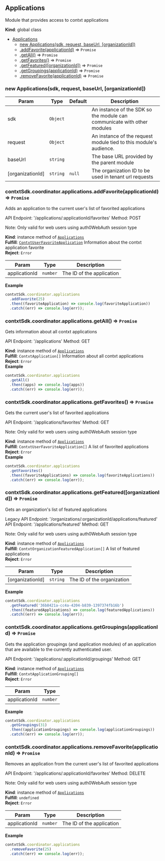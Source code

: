 <a name="Applications"></a>

## Applications
Module that provides access to contxt applications

**Kind**: global class  

* [Applications](#Applications)
    * [new Applications(sdk, request, baseUrl, [organizationId])](#new_Applications_new)
    * [.addFavorite(applicationId)](#Applications+addFavorite) ⇒ <code>Promise</code>
    * [.getAll()](#Applications+getAll) ⇒ <code>Promise</code>
    * [.getFavorites()](#Applications+getFavorites) ⇒ <code>Promise</code>
    * [.getFeatured([organizationId])](#Applications+getFeatured) ⇒ <code>Promise</code>
    * [.getGroupings(applicationId)](#Applications+getGroupings) ⇒ <code>Promise</code>
    * [.removeFavorite(applicationId)](#Applications+removeFavorite) ⇒ <code>Promise</code>

<a name="new_Applications_new"></a>

### new Applications(sdk, request, baseUrl, [organizationId])

| Param | Type | Default | Description |
| --- | --- | --- | --- |
| sdk | <code>Object</code> |  | An instance of the SDK so the module can communicate with other modules |
| request | <code>Object</code> |  | An instance of the request module tied to this module's audience. |
| baseUrl | <code>string</code> |  | The base URL provided by the parent module |
| [organizationId] | <code>string</code> | <code>null</code> | The organization ID to be used in tenant url requests |

<a name="Applications+addFavorite"></a>

### contxtSdk.coordinator.applications.addFavorite(applicationId) ⇒ <code>Promise</code>
Adds an application to the current user's list of favorited applications

API Endpoint: '/applications/:applicationId/favorites'
Method: POST

Note: Only valid for web users using auth0WebAuth session type

**Kind**: instance method of [<code>Applications</code>](#Applications)  
**Fulfill**: [<code>ContxtUserFavoriteApplication</code>](./Typedefs.md#ContxtUserFavoriteApplication) Information about the contxt application favorite  
**Reject**: <code>Error</code>  

| Param | Type | Description |
| --- | --- | --- |
| applicationId | <code>number</code> | The ID of the application |

**Example**  
```js
contxtSdk.coordinator.applications
  .addFavorite(25)
  .then((favoriteApplication) => console.log(favoriteApplication))
  .catch((err) => console.log(err));
```
<a name="Applications+getAll"></a>

### contxtSdk.coordinator.applications.getAll() ⇒ <code>Promise</code>
Gets information about all contxt applications

API Endpoint: '/applications'
Method: GET

**Kind**: instance method of [<code>Applications</code>](#Applications)  
**Fulfill**: <code>ContxtApplication[]</code> Information about all contxt applications  
**Reject**: <code>Error</code>  
**Example**  
```js
contxtSdk.coordinator.applications
  .getAll()
  .then((apps) => console.log(apps))
  .catch((err) => console.log(err));
```
<a name="Applications+getFavorites"></a>

### contxtSdk.coordinator.applications.getFavorites() ⇒ <code>Promise</code>
Gets the current user's list of favorited applications

API Endpoint: '/applications/favorites'
Method: GET

Note: Only valid for web users using auth0WebAuth session type

**Kind**: instance method of [<code>Applications</code>](#Applications)  
**Fulfill**: <code>ContxtUserFavoriteApplication[]</code> A list of favorited applications  
**Reject**: <code>Error</code>  
**Example**  
```js
contxtSdk.coordinator.applications
  .getFavorites()
  .then((favoriteApplications) => console.log(favoriteApplications))
  .catch((err) => console.log(err));
```
<a name="Applications+getFeatured"></a>

### contxtSdk.coordinator.applications.getFeatured([organizationId]) ⇒ <code>Promise</code>
Gets an organization's list of featured applications

Legacy API Endpoint: '/organizations/:organizationId/applications/featured'
API Endpoint: '/applications/featured'
Method: GET

Note: Only valid for web users using auth0WebAuth session type

**Kind**: instance method of [<code>Applications</code>](#Applications)  
**Fulfill**: <code>ContxtOrganizationFeaturedApplication[]</code> A list of featured applications  
**Reject**: <code>Error</code>  

| Param | Type | Description |
| --- | --- | --- |
| [organizationId] | <code>string</code> | The ID of the organization |

**Example**  
```js
contxtSdk.coordinator.applications
  .getFeatured('36b8421a-cc4a-4204-b839-1397374fb16b')
  .then((featuredApplications) => console.log(featuredApplications))
  .catch((err) => console.log(err));
```
<a name="Applications+getGroupings"></a>

### contxtSdk.coordinator.applications.getGroupings(applicationId) ⇒ <code>Promise</code>
Gets the application groupings (and application modules) of an application
that are available to the currently authenticated user.

API Endpoint: '/applications/:applicationId/groupings'
Method: GET

**Kind**: instance method of [<code>Applications</code>](#Applications)  
**Fulfill**: <code>ContxtApplicationGrouping[]</code>  
**Reject**: <code>Error</code>  

| Param | Type |
| --- | --- |
| applicationId | <code>number</code> | 

**Example**  
```js
contxtSdk.coordinator.applications
  .getGroupings(31)
  .then((applicationGroupings) => console.log(applicationGroupings))
  .catch((err) => console.log(err));
```
<a name="Applications+removeFavorite"></a>

### contxtSdk.coordinator.applications.removeFavorite(applicationId) ⇒ <code>Promise</code>
Removes an application from the current user's list of favorited applications

API Endpoint: '/applications/:applicationId/favorites'
Method: DELETE

Note: Only valid for web users using auth0WebAuth session type

**Kind**: instance method of [<code>Applications</code>](#Applications)  
**Fulfill**: <code>undefined</code>  
**Reject**: <code>Error</code>  

| Param | Type | Description |
| --- | --- | --- |
| applicationId | <code>number</code> | The ID of the application |

**Example**  
```js
contxtSdk.coordinator.applications
  .removeFavorite(25)
  .catch((err) => console.log(err));
```
